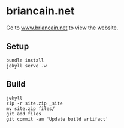 # briancain.net

Go to www.briancain.net to view the website.

## Setup

```
bundle install
jekyll serve -w
```

## Build

```
jekyll
zip -r site.zip _site
mv site.zip files/
git add files
git commit -am 'Update build artifact'
```
